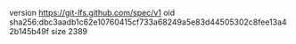 version https://git-lfs.github.com/spec/v1
oid sha256:dbc3aadb1c62e10760415cf733a68249a5e83d44505302c8fee13a42b145b49f
size 2389
